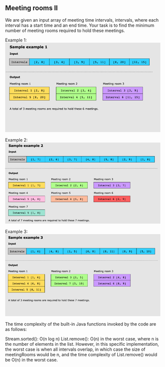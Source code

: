 ## Meeting rooms II

We are given an input array of meeting time intervals, intervals, where each interval has a start time and an end time. Your task is to find the minimum number of meeting rooms required to hold these meetings.

Example 1:
![img.png](example1.png)

Example 2:
![img_1.png](example2.png)

Example 3:
![img_2.png](example3.png)


The time complexity of the built-in Java functions invoked by the code are as follows:

Stream.sorted(): O(n log n)
List.remove(): O(n) in the worst case, where n is the number of elements in the list. However, in this specific implementation, the worst case is when all intervals overlap, in which case the size of meetingRooms would be n, and the time complexity of List.remove() would be O(n) in the worst case.
